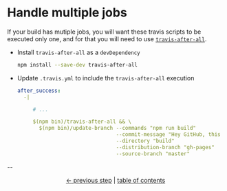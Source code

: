 # Handle multiple jobs

If your build has mutiple jobs, you will want these travis scripts
to be executed only one, and for that you will need to use
[`travis-after-all`](https://github.com/alrra/travis-after-all#readme).

* Install `travis-after-all` as a `devDependency`

  ```bash
  npm install --save-dev travis-after-all
  ```

* Update `.travis.yml` to include the `travis-after-all` execution

  ```yml
  after_success:
    -|

       # ...

       $(npm bin)/travis-after-all && \
         $(npm bin)/update-branch --commands "npm run build"
                                  --commit-message "Hey GitHub, this content is for you! [skip ci]"
                                  --directory "build"
                                  --distribution-branch "gh-pages"
                                  --source-branch "master"
  ```

--

<div align="center">
    <a href="usage.md">← previous step</a> |
    <a href="contents.md">table of contents</a>
</div>
